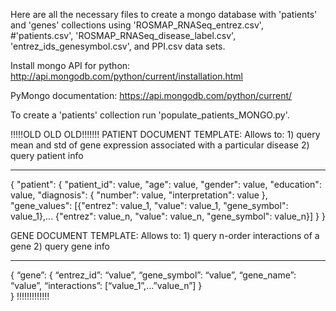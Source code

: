 Here are all the necessary files to create a mongo database with 'patients' and 'genes' collections using 'ROSMAP_RNASeq_entrez.csv',
#'patients.csv', 'ROSMAP_RNASeq_disease_label.csv', 'entrez_ids_genesymbol.csv', and PPI.csv data sets.

Install mongo API for python: 
http://api.mongodb.com/python/current/installation.html

PyMongo documentation:
https://api.mongodb.com/python/current/


To create a 'patients' collection run 'populate_patients_MONGO.py'.



!!!!!OLD OLD OLD!!!!!!!
PATIENT DOCUMENT TEMPLATE:
Allows to:
	1) query mean and std of gene expression associated with a particular disease
	2) query patient info
*************************************************************************************
{
    "patient": {
        "patient_id": value,
         "age": value,
         "gender": value,
         "education": value,
         "diagnosis": {
             "number": value,
             "interpretation": value
          },
          "gene_values": [{"entrez": value_1, "value": value_1, "gene_symbol": value_1},...
                          {"entrez": value_n, "value": value_n, "gene_symbol": value_n}]
   }
}


GENE DOCUMENT TEMPLATE:
Allows to:
	1) query n-order interactions of a gene
	2) query gene info
*************************************************************************************
{
	“gene”: {
		“entrez_id”: “value”,
		“gene_symbol”: “value”,
		“gene_name”: “value”,
		“interactions”: [“value_1”,…”value_n”]
	}	
}
!!!!!!!!!!!!!
